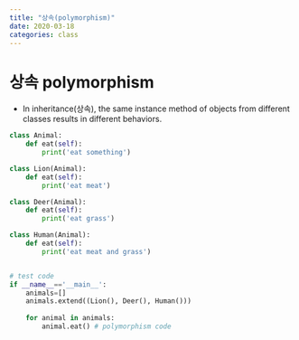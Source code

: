 ```yaml
---
title: "상속(polymorphism)"
date: 2020-03-18
categories: class
---
```


# 상속 polymorphism
* In inheritance(상속), the same instance method of objects from different classes results in different behaviors.

```python
class Animal:
    def eat(self):
        print('eat something')

class Lion(Animal):
    def eat(self):
        print('eat meat')

class Deer(Animal):
    def eat(self):
        print('eat grass')

class Human(Animal):
    def eat(self):
        print('eat meat and grass')


# test code
if __name__=='__main__':
    animals=[]
    animals.extend((Lion(), Deer(), Human()))
    
    for animal in animals:
        animal.eat() # polymorphism code
```
